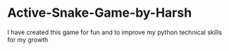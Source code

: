 # Active-Snake-Game-by-Harsh
I have created this game for fun and to improve my python technical skills for my growth
